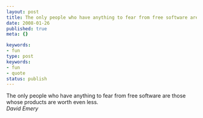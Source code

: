 ```yaml
---
layout: post
title: The only people who have anything to fear from free software are those whose products are worth even less.
date: 2008-01-26
published: true
meta: {}

keywords:
- fun
type: post
keywords:
- fun
- quote
status: publish
---
```

The only people who have anything to fear from free software are those whose products are worth even less.<br />_David Emery_
